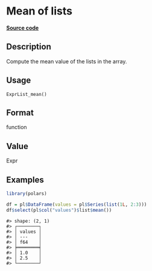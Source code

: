 
# Mean of lists

[**Source code**](https://github.com/pola-rs/r-polars/tree/53c7d964901ed4a019998e89aff8c6d44691d793/R/expr__list.R#L73)

## Description

Compute the mean value of the lists in the array.

## Usage

<pre><code class='language-R'>ExprList_mean()
</code></pre>

## Format

function

## Value

Expr

## Examples

``` r
library(polars)

df = pl$DataFrame(values = pl$Series(list(1L, 2:3)))
df$select(pl$col("values")$list$mean())
```

    #> shape: (2, 1)
    #> ┌────────┐
    #> │ values │
    #> │ ---    │
    #> │ f64    │
    #> ╞════════╡
    #> │ 1.0    │
    #> │ 2.5    │
    #> └────────┘
